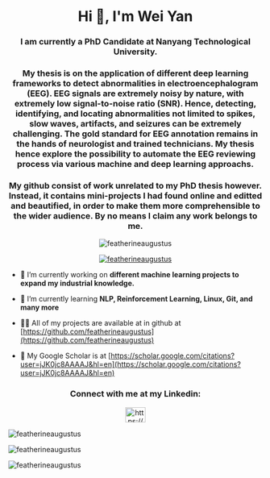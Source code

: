 <h1 align="center">Hi 👋, I'm Wei Yan</h1>

<h3 align="center">I am currently a PhD Candidate at Nanyang Technological University.</h3>

<h3 align="center">My thesis is on the application of different deep learning frameworks to detect abnormalities in electroencephalogram (EEG). EEG signals are extremely noisy by nature, with extremely low signal-to-noise ratio (SNR). Hence, detecting, identifying, and locating abnormalities not limited to spikes, slow waves, artifacts, and seizures can be extremely challenging. The gold standard for EEG annotation remains in the hands of neurologist and trained technicians. My thesis hence explore the possibility to automate the EEG reviewing process via various machine and deep learning approachs.</h3>

<h3 align="center">My github consist of work unrelated to my PhD thesis however. Instead, it contains mini-projects I had found online and editted and beautified, in order to make them more comprehensible to the wider audience. By no means I claim any work belongs to me.</h3>


<p align="center"> <img src="https://komarev.com/ghpvc/?username=featherineaugustus&label=Profile%20views&color=0e75b6&style=flat" alt="featherineaugustus" /> </p>

<p align="center"> <a href="https://github.com/ryo-ma/github-profile-trophy"><img src="https://github-profile-trophy.vercel.app/?username=featherineaugustus" alt="featherineaugustus" /></a> </p>

- 🔭 I’m currently working on **different machine learning projects to expand my industrial knowledge.**

- 🌱 I’m currently learning **NLP, Reinforcement Learning, Linux, Git, and many more**

- 👨‍💻 All of my projects are available at in github at [https://github.com/featherineaugustus](https://github.com/featherineaugustus)

- 📝 My Google Scholar is at [https://scholar.google.com/citations?user=jJK0jc8AAAAJ&hl=en](https://scholar.google.com/citations?user=jJK0jc8AAAAJ&hl=en)

<h3 align="center">Connect with me at my Linkedin:</h3>
<p align="center">
<a href="https://linkedin.com/in/https://sg.linkedin.com/in/pehweiyan" target="blank"><img align="center" src="https://raw.githubusercontent.com/rahuldkjain/github-profile-readme-generator/master/src/images/icons/Social/linked-in-alt.svg" alt="https://sg.linkedin.com/in/pehweiyan" height="30" width="40" /></a>
</p>

<p><img align="center" src="https://github-readme-stats.vercel.app/api/top-langs?username=featherineaugustus&show_icons=true&locale=en&layout=compact" alt="featherineaugustus" /></p>

<p>&nbsp;<img align="left" src="https://github-readme-stats.vercel.app/api?username=featherineaugustus&show_icons=true&locale=en" alt="featherineaugustus" /></p>

<p><img align="center" src="https://github-readme-streak-stats.herokuapp.com/?user=featherineaugustus&" alt="featherineaugustus" /></p>
